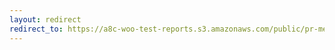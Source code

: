```yaml
---
layout: redirect
redirect_to: https://a8c-woo-test-reports.s3.amazonaws.com/public/pr-merge/38920/api/index.html
---
```

